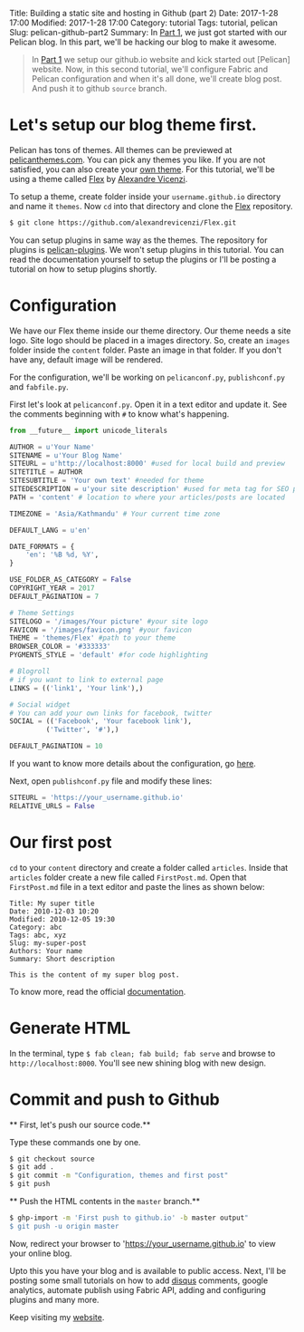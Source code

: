 Title: Building a static site and hosting in Github (part 2)
Date: 2017-1-28 17:00
Modified: 2017-1-28 17:00
Category: tutorial
Tags: tutorial, pelican
Slug: pelican-github-part2
Summary: In [Part 1](https://girisagar46.github.io/pelican-github-part1), we just got started with our Pelican blog. In this part, we'll be hacking our blog to make it awesome.

> In [Part 1](https://girisagar46.github.io/pelican-github-part1) we setup our github.io website and kick started out [Pelican] website. Now, in this second tutorial, we'll configure Fabric and Pelican configuration and when it's all done, we'll create blog post. And push it to github `source` branch.


# Let's setup our blog theme first.

Pelican has tons of themes. All themes can be previewed at [pelicanthemes.com](http://www.pelicanthemes.com/). You can pick any themes you like. If you are not satisfied, you can also create your [own theme](http://docs.getpelican.com/en/3.1.1/themes.html). For this tutorial, we'll be using a theme called [Flex](https://github.com/alexandrevicenzi/flex) by [Alexandre Vicenzi](https://www.alexandrevicenzi.com/). 

To setup a theme, create folder inside your `username.github.io` directory and name it `themes`. Now `cd` into that directory and clone the [Flex](https://github.com/alexandrevicenzi/Flex.git) repository.

```bash
$ git clone https://github.com/alexandrevicenzi/Flex.git
```

You can setup plugins in same way as the themes. The repository for plugins is [pelican-plugins](https://github.com/getpelican/pelican-plugins). We won't setup plugins in this tutorial. You can read the documentation yourself to setup the plugins or I'll be posting a tutorial on how to setup plugins shortly.

# Configuration

We have our Flex theme inside our theme directory. Our theme needs a site logo. Site logo should be placed in a images directory. So, create an `images` folder inside the `content` folder. Paste an image in that folder. If you don't have any, default image will be rendered.

For the configuration, we'll be working on `pelicanconf.py`, `publishconf.py` and `fabfile.py`.

First let's look at `pelicanconf.py`. Open it in a text editor and update it. See the comments beginning with `#` to know what's happening.

```python
from __future__ import unicode_literals

AUTHOR = u'Your Name'
SITENAME = u'Your Blog Name'
SITEURL = u'http://localhost:8000' #used for local build and preview
SITETITLE = AUTHOR
SITESUBTITLE = 'Your own text' #needed for theme
SITEDESCRIPTION = u'your site description' #used for meta tag for SEO purposes
PATH = 'content' # location to where your articles/posts are located

TIMEZONE = 'Asia/Kathmandu' # Your current time zone

DEFAULT_LANG = u'en'

DATE_FORMATS = {
    'en': '%B %d, %Y',
}

USE_FOLDER_AS_CATEGORY = False
COPYRIGHT_YEAR = 2017
DEFAULT_PAGINATION = 7

# Theme Settings
SITELOGO = '/images/Your picture' #your site logo
FAVICON = '/images/favicon.png' #your favicon
THEME = 'themes/Flex' #path to your theme
BROWSER_COLOR = '#333333'
PYGMENTS_STYLE = 'default' #for code highlighting

# Blogroll
# if you want to link to external page
LINKS = (('link1', 'Your link'),)

# Social widget
# You can add your own links for facebook, twitter
SOCIAL = (('Facebook', 'Your facebook link'),
         ('Twitter', '#'),)

DEFAULT_PAGINATION = 10
```

If you want to know more details about the configuration, go [here](https://github.com/alexandrevicenzi/Flex/wiki/Configuration-example).

Next, open `publishconf.py` file and modify these lines:

```python
SITEURL = 'https://your_username.github.io'
RELATIVE_URLS = False
```

# Our first post

`cd` to your `content` directory and create a folder called `articles`. Inside that `articles` folder create a new file called `FirstPost.md`.
Open that `FirstPost.md` file in a text editor and paste the lines as shown below:

```
Title: My super title
Date: 2010-12-03 10:20
Modified: 2010-12-05 19:30
Category: abc
Tags: abc, xyz
Slug: my-super-post
Authors: Your name
Summary: Short description

This is the content of my super blog post.
```
To know more, read the official [documentation](http://docs.getpelican.com/en/stable/content.html).

# Generate HTML

In the terminal, type `$ fab clean; fab build; fab serve` and browse to `http://localhost:8000`. You'll see new shining blog with new design.

# Commit and push to Github

** First, let's push our source code.**

Type these commands one by one.

```bash
$ git checkout source
$ git add .
$ git commit -m "Configuration, themes and first post"
$ git push
```

** Push the HTML contents in the `master` branch.**

```bash
$ ghp-import -m 'First push to github.io' -b master output"
$ git push -u origin master
```

Now, redirect your browser to 'https://your_username.github.io' to view your online blog.


Upto this you have your blog and is available to public access. Next, I'll be posting some small tutorials on how to add [disqus](https://disqus.com) comments, google analytics, automate publish using Fabric API, adding and configuring plugins and many more.


Keep visiting my [website](https://girisagar46.github.io).